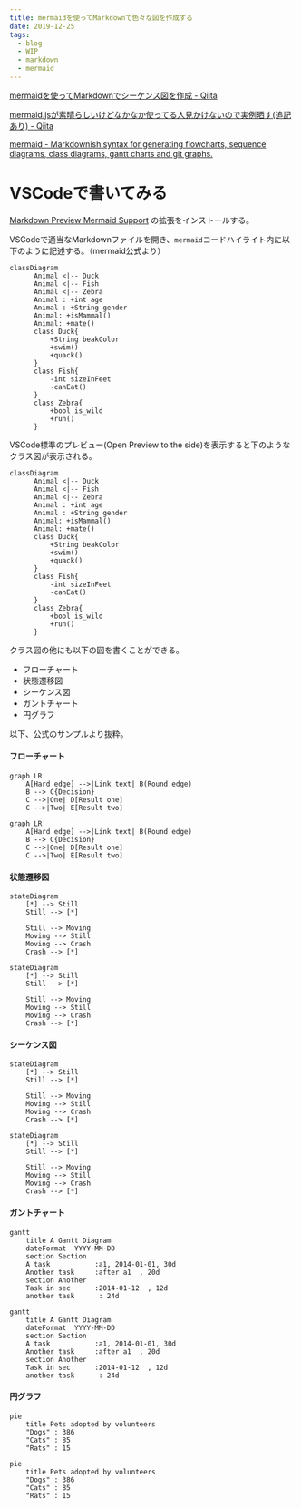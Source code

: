 ```yaml
---
title: mermaidを使ってMarkdownで色々な図を作成する
date: 2019-12-25
tags:
  - blog
  - WIP
  - markdown
  - mermaid
---
```

[mermaidを使ってMarkdownでシーケンス図を作成 \- Qiita](https://qiita.com/poro1985/items/b23bad93bf721a195f15)

[mermaid\.jsが素晴らしいけどなかなか使ってる人見かけないので実例晒す\(追記あり\) \- Qiita](https://qiita.com/uzuki_aoba/items/a01f8b0b52ced69c8092)

[mermaid \- Markdownish syntax for generating flowcharts, sequence diagrams, class diagrams, gantt charts and git graphs\.](https://mermaid-js.github.io/mermaid/#/)

# VSCodeで書いてみる
[Markdown Preview Mermaid Support](https://marketplace.visualstudio.com/items?itemName=bierner.markdown-mermaid)
の拡張をインストールする。

VSCodeで適当なMarkdownファイルを開き、`mermaid`コードハイライト内に以下のように記述する。（mermaid公式より）

```
classDiagram
      Animal <|-- Duck
      Animal <|-- Fish
      Animal <|-- Zebra
      Animal : +int age
      Animal : +String gender
      Animal: +isMammal()
      Animal: +mate()
      class Duck{
          +String beakColor
          +swim()
          +quack()
      }
      class Fish{
          -int sizeInFeet
          -canEat()
      }
      class Zebra{
          +bool is_wild
          +run()
      }
```

VSCode標準のプレビュー(Open Preview to the side)を表示すると下のようなクラス図が表示される。
```mermaid
classDiagram
      Animal <|-- Duck
      Animal <|-- Fish
      Animal <|-- Zebra
      Animal : +int age
      Animal : +String gender
      Animal: +isMammal()
      Animal: +mate()
      class Duck{
          +String beakColor
          +swim()
          +quack()
      }
      class Fish{
          -int sizeInFeet
          -canEat()
      }
      class Zebra{
          +bool is_wild
          +run()
      }
```

クラス図の他にも以下の図を書くことができる。
* フローチャート
* 状態遷移図
* シーケンス図
* ガントチャート
* 円グラフ

以下、公式のサンプルより抜粋。
#### フローチャート
```
graph LR
    A[Hard edge] -->|Link text| B(Round edge)
    B --> C{Decision}
    C -->|One| D[Result one]
    C -->|Two| E[Result two]
```

```mermaid
graph LR
    A[Hard edge] -->|Link text| B(Round edge)
    B --> C{Decision}
    C -->|One| D[Result one]
    C -->|Two| E[Result two]
```

#### 状態遷移図
```
stateDiagram
    [*] --> Still
    Still --> [*]

    Still --> Moving
    Moving --> Still
    Moving --> Crash
    Crash --> [*]
```

```mermaid
stateDiagram
    [*] --> Still
    Still --> [*]

    Still --> Moving
    Moving --> Still
    Moving --> Crash
    Crash --> [*]
```

#### シーケンス図

```
stateDiagram
    [*] --> Still
    Still --> [*]

    Still --> Moving
    Moving --> Still
    Moving --> Crash
    Crash --> [*]
```

```mermaid
stateDiagram
    [*] --> Still
    Still --> [*]

    Still --> Moving
    Moving --> Still
    Moving --> Crash
    Crash --> [*]
```

#### ガントチャート
```
gantt
    title A Gantt Diagram
    dateFormat  YYYY-MM-DD
    section Section
    A task           :a1, 2014-01-01, 30d
    Another task     :after a1  , 20d
    section Another
    Task in sec      :2014-01-12  , 12d
    another task      : 24d
```

```mermaid
gantt
    title A Gantt Diagram
    dateFormat  YYYY-MM-DD
    section Section
    A task           :a1, 2014-01-01, 30d
    Another task     :after a1  , 20d
    section Another
    Task in sec      :2014-01-12  , 12d
    another task      : 24d
```

#### 円グラフ
```
pie 
    title Pets adopted by volunteers
    "Dogs" : 386
    "Cats" : 85
    "Rats" : 15 
```

```mermaid
pie
    title Pets adopted by volunteers
    "Dogs" : 386
    "Cats" : 85
    "Rats" : 15 
```